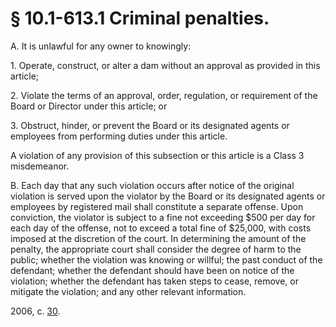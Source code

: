 # § 10.1-613.1 Criminal penalties.

<p>A. It is unlawful for any owner to knowingly:</p><p>1. Operate, construct, or alter a dam without an approval as provided in this article;</p><p>2. Violate the terms of an approval, order, regulation, or requirement of the Board or Director under this article; or</p><p>3. Obstruct, hinder, or prevent the Board or its designated agents or employees from performing duties under this article.</p><p>A violation of any provision of this subsection or this article is a Class 3 misdemeanor.</p><p>B. Each day that any such violation occurs after notice of the original violation is served upon the violator by the Board or its designated agents or employees by registered mail shall constitute a separate offense. Upon conviction, the violator is subject to a fine not exceeding $500 per day for each day of the offense, not to exceed a total fine of $25,000, with costs imposed at the discretion of the court. In determining the amount of the penalty, the appropriate court shall consider the degree of harm to the public; whether the violation was knowing or willful; the past conduct of the defendant; whether the defendant should have been on notice of the violation; whether the defendant has taken steps to cease, remove, or mitigate the violation; and any other relevant information.</p><p>2006, c. <a href='http://lis.virginia.gov/cgi-bin/legp604.exe?061+ful+CHAP0030'>30</a>.</p>